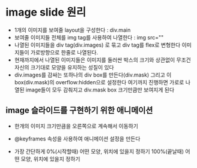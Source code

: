 # image slide 원리

- 1개의 이미지를 보여줄 layout을 구성한다 : div.main
- 보여줄 이미지들 전체를 img tag를 사용하여 나열한다 : img src=""
- 나열된 이미지들을 div tag(div.images) 로 묶고
  div tag를 flex로 변형한다
  이미지들이 가로방향으로 한줄로 나열된다.
- 현재까지에서 나열된 이미지들은 이미지를 둘러싼
  박스의 크기와 상관없이 무조건 자신의 크기대로 모양을
  유지하는 성질이 있다
- div.images를 감싸는 또하나의 div box를 만든다(div.mask)
  그리고 이 box(div.mask)의 overflow:hidden으로 설정한다
  여기까지 진행하면 가로로 나열된 image들이 모두 감춰지고
  div.mask box 크기만큼만 보여지게 된다

## image 슬라이드를 구현하기 위한 애니메이션

- 한개의 이미지 크기만큼을 오른쪽으로 계속해서 이동하기

- @keyframes 속성을 사용하여 애니메이션 설정을 만든다
- 가장 간단하게 0%(시작할때) 어떤 모양, 위치에 있을지 정하기
  100%(끝날때) 어떤 모양, 위치에 있을지 정하기
